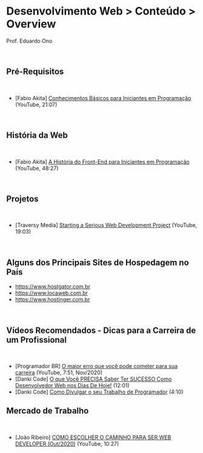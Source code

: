 # Desenvolvimento Web > Conteúdo > Overview

Prof. Eduardo Ono

<br>

## Pré-Requisitos
<br>

* [Fabio Akita] [Conhecimentos Básicos para Iniciantes em Programação](https://www.youtube.com/watch?v=sx4hAHhO9CY) (YouTube, 21:07)

<br>

## História da Web
<br>

* [Fabio Akita] [A História do Front-End para Iniciantes em Programação](https://youtu.be/VKmPGmFY7H4) (YouTube, 48:27)

<br>

## Projetos
<br>

* [Traversy Media] [Starting a Serious Web Development Project](https://youtu.be/gGGPTskb7c8) (YouTube, 19:03)

<br>

## Alguns dos Principais Sites de Hospedagem no País

* https://www.hostgator.com.br
* https://www.locaweb.com.br
* https://www.hostinger.com.br

<br>

## Vídeos Recomendados - Dicas para a Carreira de um Profissional
<br>

* [Programador BR] [O maior erro que você pode cometer para sua carreira](https://www.youtube.com/watch?v=2v-pT8rDvE4) (YouTube, 7:51, Nov/2020)
* [Danki Code] [O que Você PRECISA Saber Ter SUCESSO Como Desenvolvedor Web nos Dias De Hoje!](https://www.youtube.com/watch?v=KProuszNyKQ) (12:01)
* [Danki Code] [Como Divulgar o seu Trabalho de Programador](https://www.youtube.com/watch?v=mObLc_hn2t0) (4:10)

## Mercado de Trabalho
<br>

* [João Ribeiro] [COMO ESCOLHER O CAMINHO PARA SER WEB DEVELOPER (Out/2020)](https://www.youtube.com/watch?v=to0YodD8I7g) (YouTube, 10:27)
